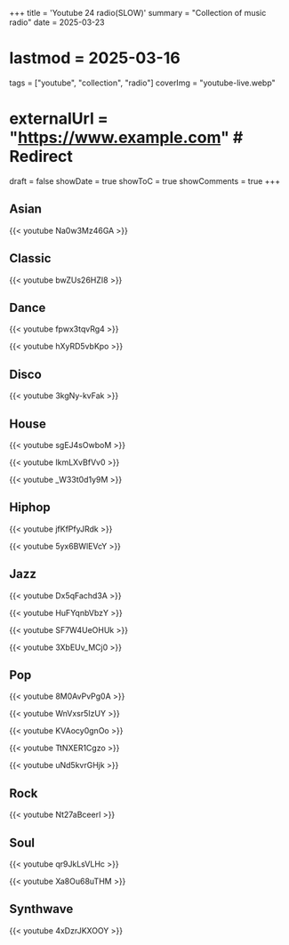+++
title = 'Youtube 24 radio(SLOW)'
summary = "Collection of music radio"
date = 2025-03-23
# lastmod = 2025-03-16
tags = ["youtube", "collection", "radio"]
coverImg = "youtube-live.webp"
# externalUrl = "https://www.example.com" # Redirect
draft = false
showDate = true
showToC = true
showComments = true
+++


## Asian

{{< youtube Na0w3Mz46GA >}}

## Classic

{{< youtube bwZUs26HZI8 >}}

## Dance

{{< youtube fpwx3tqvRg4 >}}

{{< youtube hXyRD5vbKpo >}}

## Disco

{{< youtube 3kgNy-kvFak >}}

## House

{{< youtube sgEJ4sOwboM >}}

{{< youtube IkmLXvBfVv0 >}}

{{< youtube _W33t0d1y9M >}}

## Hiphop

{{< youtube jfKfPfyJRdk >}}

{{< youtube 5yx6BWlEVcY >}}

## Jazz

{{< youtube Dx5qFachd3A >}}

{{< youtube HuFYqnbVbzY >}}

{{< youtube SF7W4UeOHUk >}}

{{< youtube 3XbEUv_MCj0 >}}

## Pop

{{< youtube 8M0AvPvPg0A >}}

{{< youtube WnVxsr5IzUY >}}

{{< youtube KVAocy0gnOo >}}

{{< youtube TtNXER1Cgzo >}}

{{< youtube uNd5kvrGHjk >}}

## Rock

{{< youtube Nt27aBceerI >}}

## Soul

{{< youtube qr9JkLsVLHc >}}

{{< youtube Xa8Ou68uTHM >}}

## Synthwave

{{< youtube 4xDzrJKXOOY  >}}


